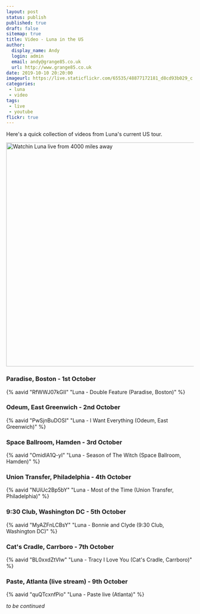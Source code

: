 ```yaml
---
layout: post
status: publish
published: true
draft: false
sitemap: true
title: Video - Luna in the US
author:
  display_name: Andy
  login: admin
  email: andy@grange85.co.uk
  url: http://www.grange85.co.uk
date: 2019-10-10 20:20:00
imageurl: https://live.staticflickr.com/65535/48877172181_d8cd93b029_c.jpg
categories:
 - luna
 - video
tags:
 - live
 - youtube
flickr: true
---
```

Here's a quick collection of videos from Luna's current US tour.

<a data-flickr-embed="true" href="https://www.flickr.com/photos/grange85/48877172181/in/dateposted-public/" title="Watchin Luna live from 4000 miles away"><img src="https://live.staticflickr.com/65535/48877172181_d8cd93b029_c.jpg" width="800" height="600" alt="Watchin Luna live from 4000 miles away"></a>

### Paradise, Boston - 1st October

{% aavid "RfWWJ07kGII" "Luna - Double Feature (Paradise, Boston)" %}

### Odeum, East Greenwich - 2nd October

{% aavid "PwSjnBuDOSI" "Luna - I Want Everything (Odeum, East Greenwich)" %}

### Space Ballroom, Hamden - 3rd October

{% aavid "OmidlA1Q-yI" "Luna - Season of The Witch (Space Ballroom, Hamden)" %}

### Union Transfer, Philadelphia - 4th October

{% aavid "NUiUc2Bp5bY" "Luna - Most of the Time (Union Transfer, Philadelphia)" %}

### 9:30 Club, Washington DC - 5th October

{% aavid "MyAZFnLCBsY" "Luna - Bonnie and Clyde (9:30 Club, Washington DC)" %}

### Cat's Cradle, Carrboro - 7th October

{% aavid "BL0xxdZtVlw" "Luna - Tracy I Love You (Cat's Cradle, Carrboro)" %}

### Paste, Atlanta (live stream) - 9th October

{% aavid "quQTcxnfPio" "Luna - Paste live (Atlanta)" %}
 
_to be continued_